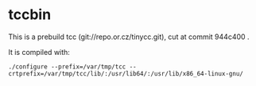 # tccbin

This is a prebuild tcc (git://repo.or.cz/tinycc.git), cut at commit 944c400 .

It is compiled with:
```shell
./configure --prefix=/var/tmp/tcc --crtprefix=/var/tmp/tcc/lib/:/usr/lib64/:/usr/lib/x86_64-linux-gnu/
```
